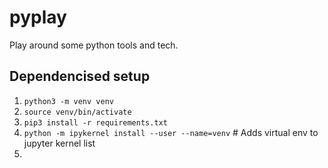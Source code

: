 # pyplay
Play around some python tools and tech.

## Dependencised setup
1. `python3 -m venv venv`
2. `source venv/bin/activate`
3. `pip3 install -r requirements.txt`
4. `python -m ipykernel install --user --name=venv` # Adds virtual env to jupyter kernel list
5. 